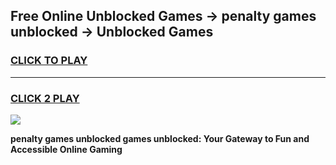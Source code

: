 
## Free Online Unblocked Games → penalty games unblocked → Unblocked Games
<h3>
<a href="https://premium.freeplayer.one?title=penalty_games_unblocked&ref=21F">CLICK TO PLAY</a></h3>
<hr>

<h3>
<a href="https://premium.freeplayer.one?title=penalty_games_unblocked&ref=21F">CLICK 2 PLAY</a>
  
</h3>

<a href="https://premium.freeplayer.one?title=penalty_games_unblocked&ref=21F/"><img src="https://clearcache.store/games.png"></a>


**penalty games unblocked games unblocked: Your Gateway to Fun and Accessible Online Gaming**
